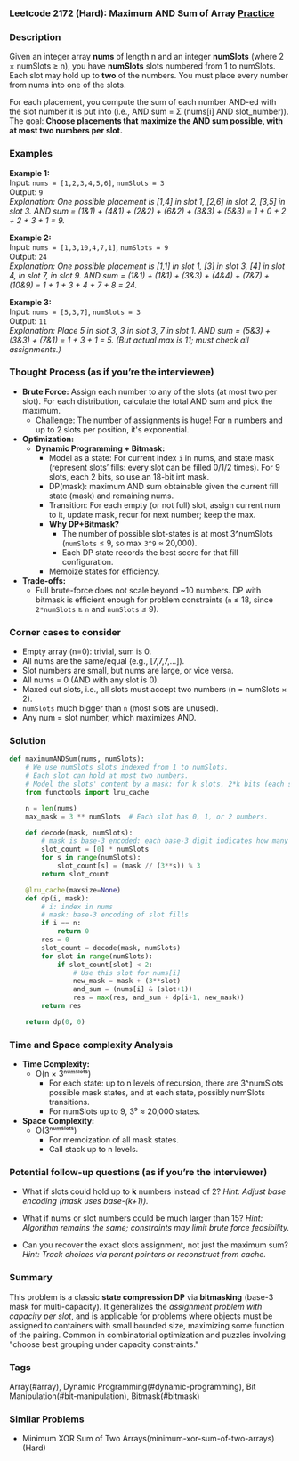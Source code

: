 ### Leetcode 2172 (Hard): Maximum AND Sum of Array [Practice](https://leetcode.com/problems/maximum-and-sum-of-array)

### Description  
Given an integer array **nums** of length n and an integer **numSlots** (where 2 × numSlots ≥ n), you have **numSlots** slots numbered from 1 to numSlots. Each slot may hold up to **two** of the numbers. You must place every number from nums into one of the slots.

For each placement, you compute the sum of each number AND-ed with the slot number it is put into (i.e., AND sum = Σ (nums\[i\] AND slot_number)).  
The goal: **Choose placements that maximize the AND sum possible, with at most two numbers per slot.**

### Examples  

**Example 1:**  
Input: `nums = [1,2,3,4,5,6]`, `numSlots = 3`  
Output: `9`  
*Explanation: One possible placement is [1,4] in slot 1, [2,6] in slot 2, [3,5] in slot 3. AND sum = (1&1) + (4&1) + (2&2) + (6&2) + (3&3) + (5&3) = 1 + 0 + 2 + 2 + 3 + 1 = 9.*

**Example 2:**  
Input: `nums = [1,3,10,4,7,1]`, `numSlots = 9`  
Output: `24`  
*Explanation: One possible placement is [1,1] in slot 1, [3] in slot 3, [4] in slot 4,  in slot 7,  in slot 9. AND sum = (1&1) + (1&1) + (3&3) + (4&4) + (7&7) + (10&9) = 1 + 1 + 3 + 4 + 7 + 8 = 24.*

**Example 3:**  
Input: `nums = [5,3,7]`, `numSlots = 3`  
Output: `11`  
*Explanation: Place 5 in slot 3, 3 in slot 3, 7 in slot 1. AND sum = (5&3) + (3&3) + (7&1) = 1 + 3 + 1 = 5. (But actual max is 11; must check all assignments.)*

### Thought Process (as if you’re the interviewee)  

- **Brute Force:** Assign each number to any of the slots (at most two per slot). For each distribution, calculate the total AND sum and pick the maximum.  
    - Challenge: The number of assignments is huge! For n numbers and up to 2 slots per position, it's exponential.
- **Optimization:**  
    - **Dynamic Programming + Bitmask:**  
        - Model as a state: For current index `i` in nums, and state mask (represent slots’ fills: every slot can be filled 0/1/2 times). For 9 slots, each 2 bits, so use an 18-bit int mask.
        - DP(mask): maximum AND sum obtainable given the current fill state (mask) and remaining nums.
        - Transition: For each empty (or not full) slot, assign current num to it, update mask, recur for next number; keep the max.
        - **Why DP+Bitmask?**  
            - The number of possible slot-states is at most 3^numSlots (`numSlots` ≤ 9, so max `3^9` ≈ 20,000).
            - Each DP state records the best score for that fill configuration.  
        - Memoize states for efficiency.
- **Trade-offs:**  
    - Full brute-force does not scale beyond ~10 numbers. DP with bitmask is efficient enough for problem constraints (`n` ≤ 18, since `2*numSlots` ≥ `n` and `numSlots` ≤ 9).

### Corner cases to consider  
- Empty array (n=0): trivial, sum is 0.
- All nums are the same/equal (e.g., [7,7,7,...]).
- Slot numbers are small, but nums are large, or vice versa.
- All nums = 0 (AND with any slot is 0).
- Maxed out slots, i.e., all slots must accept two numbers (n = numSlots × 2).
- `numSlots` much bigger than `n` (most slots are unused).
- Any num = slot number, which maximizes AND.

### Solution

```python
def maximumANDSum(nums, numSlots):
    # We use numSlots slots indexed from 1 to numSlots.
    # Each slot can hold at most two numbers.
    # Model the slots' content by a mask: for k slots, 2*k bits (each slot: 0/1/2).
    from functools import lru_cache

    n = len(nums)
    max_mask = 3 ** numSlots  # Each slot has 0, 1, or 2 numbers.

    def decode(mask, numSlots):
        # mask is base-3 encoded: each base-3 digit indicates how many items in that slot.
        slot_count = [0] * numSlots
        for s in range(numSlots):
            slot_count[s] = (mask // (3**s)) % 3
        return slot_count

    @lru_cache(maxsize=None)
    def dp(i, mask):
        # i: index in nums
        # mask: base-3 encoding of slot fills
        if i == n:
            return 0
        res = 0
        slot_count = decode(mask, numSlots)
        for slot in range(numSlots):
            if slot_count[slot] < 2:
                # Use this slot for nums[i]
                new_mask = mask + (3**slot)
                and_sum = (nums[i] & (slot+1))
                res = max(res, and_sum + dp(i+1, new_mask))
        return res

    return dp(0, 0)
```

### Time and Space complexity Analysis  

- **Time Complexity:**  
  - O(n × 3ⁿᵘᵐˢˡᵒᵗˢ)
    - For each state: up to n levels of recursion, there are 3^numSlots possible mask states, and at each state, possibly numSlots transitions.
    - For numSlots up to 9, 3⁹ ≈ 20,000 states.
- **Space Complexity:**  
  - O(3ⁿᵘᵐˢˡᵒᵗˢ)
    - For memoization of all mask states.
    - Call stack up to n levels.

### Potential follow-up questions (as if you’re the interviewer)  

- What if slots could hold up to **k** numbers instead of 2?
  *Hint: Adjust base encoding (mask uses base-(k+1)).*

- What if nums or slot numbers could be much larger than 15?
  *Hint: Algorithm remains the same; constraints may limit brute force feasibility.*

- Can you recover the exact slots assignment, not just the maximum sum?
  *Hint: Track choices via parent pointers or reconstruct from cache.*

### Summary
This problem is a classic **state compression DP** via **bitmasking** (base-3 mask for multi-capacity). It generalizes the *assignment problem with capacity per slot*, and is applicable for problems where objects must be assigned to containers with small bounded size, maximizing some function of the pairing. Common in combinatorial optimization and puzzles involving "choose best grouping under capacity constraints."

### Tags
Array(#array), Dynamic Programming(#dynamic-programming), Bit Manipulation(#bit-manipulation), Bitmask(#bitmask)

### Similar Problems
- Minimum XOR Sum of Two Arrays(minimum-xor-sum-of-two-arrays) (Hard)